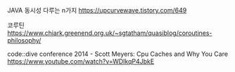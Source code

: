
JAVA 동시성 다루는 n가지
https://upcurvewave.tistory.com/649


코루틴
https://www.chiark.greenend.org.uk/~sgtatham/quasiblog/coroutines-philosophy/

 code::dive conference 2014 - Scott Meyers: Cpu Caches and Why You Care
https://www.youtube.com/watch?v=WDIkqP4JbkE

